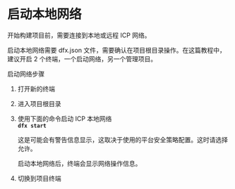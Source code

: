 # 启动本地网络

开始构建项目前，需要连接到本地或远程 ICP 网络。

启动本地网络需要 dfx.json 文件，需要确认在项目根目录操作。在这篇教程中，建议开启 2 个终端，一个启动网络，另一个管理项目。

启动网络步骤

1. 打开新的终端
2. 进入项目根目录
3. 使用下面的命令启动 ICP 本地网络  
   **`dfx start`**

   这是可能会有警告信息显示，这取决于使用的平台安全策略配置。这时请选择允许。

   启动本地网络后，终端会显示网络操作信息。

4. 切换到项目终端

